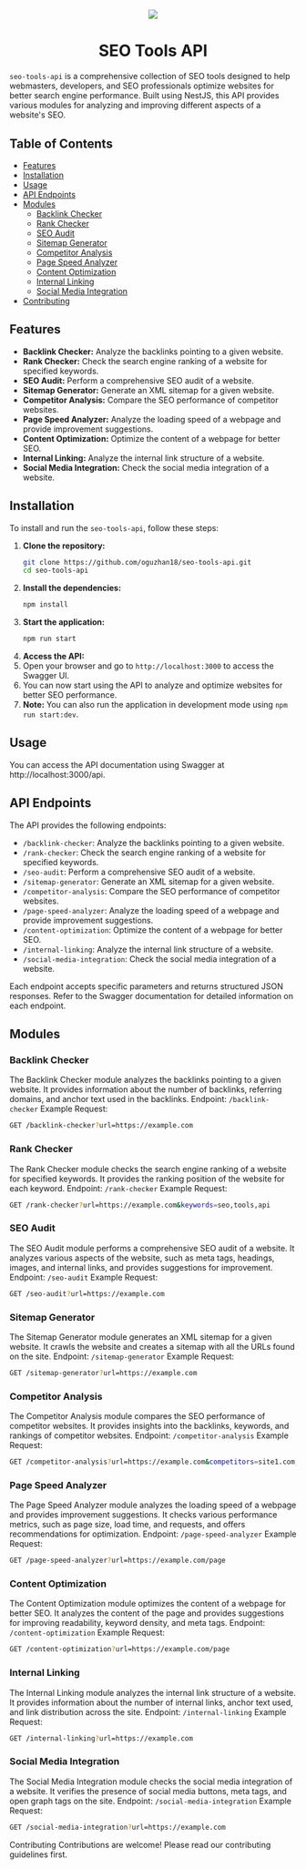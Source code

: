 <h1 align="center"> <img src="https://raw.githubusercontent.com/oguzhan18/seo-tools-api/main/assests/seo-tools-api-logo.png"> </h1>
<h1 align="center"> <b> SEO Tools API </b></h1>

`seo-tools-api` is a comprehensive collection of SEO tools designed to help webmasters, developers, and SEO professionals optimize websites for better search engine performance. Built using NestJS, this API provides various modules for analyzing and improving different aspects of a website's SEO.

## Table of Contents

- [Features](#features)
- [Installation](#installation)
- [Usage](#usage)
- [API Endpoints](#api-endpoints)
- [Modules](#modules)
    - [Backlink Checker](#backlink-checker)
    - [Rank Checker](#rank-checker)
    - [SEO Audit](#seo-audit)
    - [Sitemap Generator](#sitemap-generator)
    - [Competitor Analysis](#competitor-analysis)
    - [Page Speed Analyzer](#page-speed-analyzer)
    - [Content Optimization](#content-optimization)
    - [Internal Linking](#internal-linking)
    - [Social Media Integration](#social-media-integration)
- [Contributing](#contributing)

## Features

- **Backlink Checker:** Analyze the backlinks pointing to a given website.
- **Rank Checker:** Check the search engine ranking of a website for specified keywords.
- **SEO Audit:** Perform a comprehensive SEO audit of a website.
- **Sitemap Generator:** Generate an XML sitemap for a given website.
- **Competitor Analysis:** Compare the SEO performance of competitor websites.
- **Page Speed Analyzer:** Analyze the loading speed of a webpage and provide improvement suggestions.
- **Content Optimization:** Optimize the content of a webpage for better SEO.
- **Internal Linking:** Analyze the internal link structure of a website.
- **Social Media Integration:** Check the social media integration of a website.

## Installation

To install and run the `seo-tools-api`, follow these steps:

1. **Clone the repository:**
   ```bash
   git clone https://github.com/oguzhan18/seo-tools-api.git
   cd seo-tools-api
    ```
2. **Install the dependencies:**
    ```bash
    npm install
    ```
3. **Start the application:**
    ```bash
    npm run start
    ```
4. **Access the API:**
5. Open your browser and go to `http://localhost:3000` to access the Swagger UI.
6. You can now start using the API to analyze and optimize websites for better SEO performance.
7. **Note:** You can also run the application in development mode using `npm run start:dev`.

## Usage
You can access the API documentation using Swagger at http://localhost:3000/api.

## API Endpoints
The API provides the following endpoints:
* `/backlink-checker`: Analyze the backlinks pointing to a given website.
* `/rank-checker`: Check the search engine ranking of a website for specified keywords.
* `/seo-audit`: Perform a comprehensive SEO audit of a website.
* `/sitemap-generator`: Generate an XML sitemap for a given website.
* `/competitor-analysis`: Compare the SEO performance of competitor websites.
* `/page-speed-analyzer`: Analyze the loading speed of a webpage and provide improvement suggestions.
* `/content-optimization`: Optimize the content of a webpage for better SEO.
* `/internal-linking`: Analyze the internal link structure of a website.
* `/social-media-integration`: Check the social media integration of a website.

Each endpoint accepts specific parameters and returns structured JSON responses. Refer to the Swagger documentation for detailed information on each endpoint.

## Modules
### Backlink Checker
The Backlink Checker module analyzes the backlinks pointing to a given website. It provides information about the number of backlinks, referring domains, and anchor text used in the backlinks.
Endpoint: `/backlink-checker`
Example Request:
```bash
GET /backlink-checker?url=https://example.com
```
### Rank Checker
The Rank Checker module checks the search engine ranking of a website for specified keywords. It provides the ranking position of the website for each keyword.
Endpoint: `/rank-checker`
Example Request:
```bash
GET /rank-checker?url=https://example.com&keywords=seo,tools,api
```
### SEO Audit
The SEO Audit module performs a comprehensive SEO audit of a website. It analyzes various aspects of the website, such as meta tags, headings, images, and internal links, and provides suggestions for improvement.
Endpoint: `/seo-audit`
Example Request:
```bash
GET /seo-audit?url=https://example.com
```
### Sitemap Generator
The Sitemap Generator module generates an XML sitemap for a given website. It crawls the website and creates a sitemap with all the URLs found on the site.
Endpoint: `/sitemap-generator`
Example Request:
```bash
GET /sitemap-generator?url=https://example.com
```
### Competitor Analysis
The Competitor Analysis module compares the SEO performance of competitor websites. It provides insights into the backlinks, keywords, and rankings of competitor websites.
Endpoint: `/competitor-analysis`
Example Request:
```bash
GET /competitor-analysis?url=https://example.com&competitors=site1.com,site2.com
```
### Page Speed Analyzer
The Page Speed Analyzer module analyzes the loading speed of a webpage and provides improvement suggestions. It checks various performance metrics, such as page size, load time, and requests, and offers recommendations for optimization.
Endpoint: `/page-speed-analyzer`
Example Request:
```bash
GET /page-speed-analyzer?url=https://example.com/page
```
### Content Optimization
The Content Optimization module optimizes the content of a webpage for better SEO. It analyzes the content of the page and provides suggestions for improving readability, keyword density, and meta tags.
Endpoint: `/content-optimization`
Example Request:
```bash
GET /content-optimization?url=https://example.com/page
```
### Internal Linking
The Internal Linking module analyzes the internal link structure of a website. It provides information about the number of internal links, anchor text used, and link distribution across the site.
Endpoint: `/internal-linking`
Example Request:
```bash
GET /internal-linking?url=https://example.com
```
### Social Media Integration
The Social Media Integration module checks the social media integration of a website. It verifies the presence of social media buttons, meta tags, and open graph tags on the site.
Endpoint: `/social-media-integration`
Example Request:
```bash
GET /social-media-integration?url=https://example.com
```
Contributing
Contributions are welcome! Please read our contributing guidelines first.


